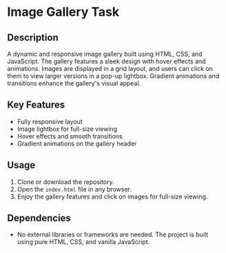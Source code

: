 # Image Gallery Task

## Description
A dynamic and responsive image gallery built using HTML, CSS, and JavaScript. The gallery features a sleek design with hover effects and animations. Images are displayed in a grid layout, and users can click on them to view larger versions in a pop-up lightbox. Gradient animations and transitions enhance the gallery's visual appeal.

## Key Features
- Fully responsive layout
- Image lightbox for full-size viewing
- Hover effects and smooth transitions
- Gradient animations on the gallery header

## Usage
1. Clone or download the repository.
2. Open the `index.html` file in any browser.
3. Enjoy the gallery features and click on images for full-size viewing.

## Dependencies
- No external libraries or frameworks are needed. The project is built using pure HTML, CSS, and vanilla JavaScript.

